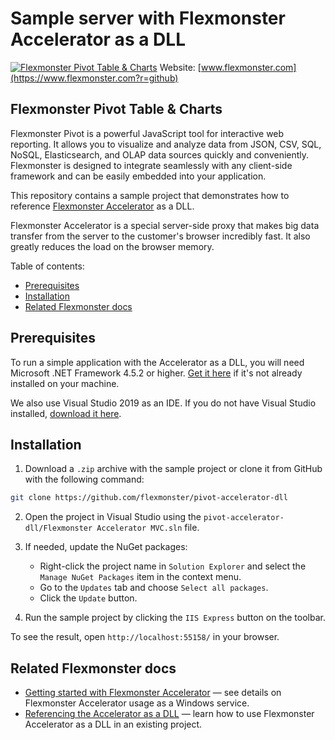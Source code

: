 # Sample server with Flexmonster Accelerator as a DLL
[![Flexmonster Pivot Table & Charts](https://cdn.flexmonster.com/landing.png)](https://www.flexmonster.com?r=github)
Website: [www.flexmonster.com](https://www.flexmonster.com?r=github)

## Flexmonster Pivot Table & Charts

Flexmonster Pivot is a powerful JavaScript tool for interactive web reporting. It allows you to visualize and analyze data from JSON, CSV, SQL, NoSQL, Elasticsearch, and OLAP data sources quickly and conveniently. Flexmonster is designed to integrate seamlessly with any client-side framework and can be easily embedded into your application.

This repository contains a sample project that demonstrates how to reference [Flexmonster Accelerator](https://www.flexmonster.com/doc/getting-started-with-accelerator-ssas?r=github) as a DLL.

Flexmonster Accelerator is a special server-side proxy that makes big data transfer from the server to the customer's browser incredibly fast. It also greatly reduces the load on the browser memory.

Table of contents:

- [Prerequisites](#prerequisites)
- [Installation](#installation)
- [Related Flexmonster docs](#related-flexmonster-docs)

## Prerequisites

To run a simple application with the Accelerator as a DLL, you will need Microsoft .NET Framework 4.5.2 or higher. [Get it here](https://dotnet.microsoft.com/en-us/download/dotnet-framework) if it's not already installed on your machine.

We also use Visual Studio 2019 as an IDE. If you do not have Visual Studio installed, [download it here](https://visualstudio.microsoft.com/vs/).

## Installation

1. Download a `.zip` archive with the sample project or clone it from GitHub with the following command:

```bash
git clone https://github.com/flexmonster/pivot-accelerator-dll
```
2. Open the project in Visual Studio using the `pivot-accelerator-dll/Flexmonster Accelerator MVC.sln` file.

3. If needed, update the NuGet packages: 
    - Right-click the project name in `Solution Explorer` and select the `Manage NuGet Packages` item in the context menu.
    - Go to the `Updates` tab and choose `Select all packages`.
    - Click the `Update` button.
  
4. Run the sample project by clicking the `IIS Express` button on the toolbar.

To see the result, open `http://localhost:55158/` in your browser.

## Related Flexmonster docs

- [Getting started with Flexmonster Accelerator](https://www.flexmonster.com/doc/getting-started-with-accelerator-ssas?r=github) — see details on Flexmonster Accelerator usage as a Windows service.
- [Referencing the Accelerator as a DLL](https://www.flexmonster.com/doc/referencing-accelerator-as-a-dll?r=github) — learn how to use Flexmonster Accelerator as a DLL in an existing project.
